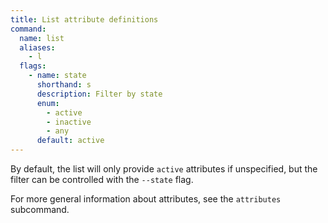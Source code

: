 ```yaml
---
title: List attribute definitions
command:
  name: list
  aliases:
    - l
  flags:
    - name: state
      shorthand: s
      description: Filter by state
      enum:
        - active
        - inactive
        - any
      default: active
---
```


By default, the list will only provide `active` attributes if unspecified, but the filter can be controlled with the `--state` flag.

For more general information about attributes, see the `attributes` subcommand.
